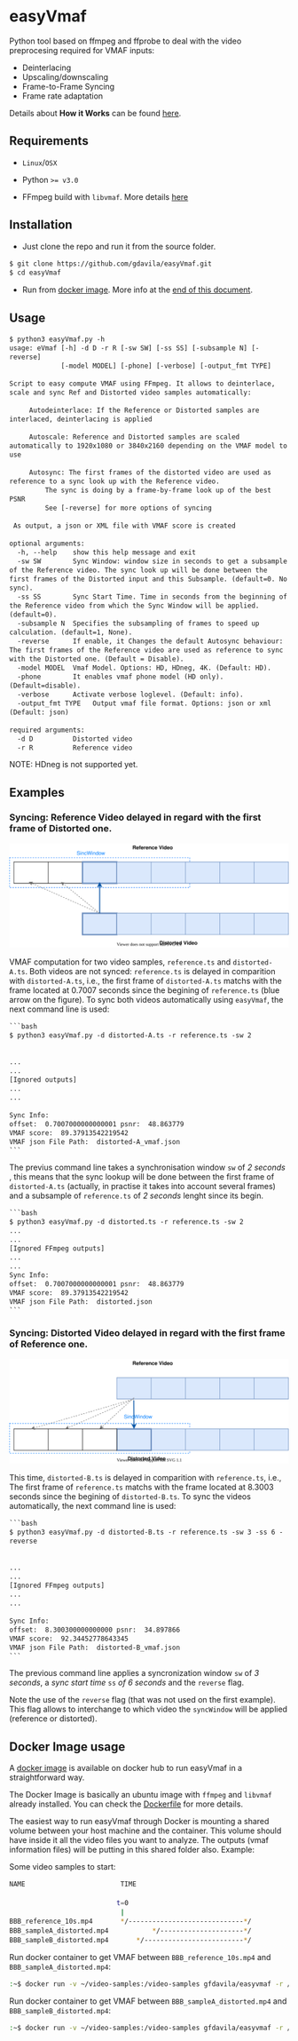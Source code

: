# easyVmaf

Python tool based on ffmpeg and ffprobe to deal with the video preprocesing required for VMAF inputs:
* Deinterlacing
* Upscaling/downscaling
* Frame-to-Frame Syncing
* Frame rate adaptation

Details about **How it Works** can be found [here](https://gdavila.github.io/broadcast/Vmaf/2020-03-05-Vmaf/).

## Requirements

* `Linux`/`OSX`

* Python `>= v3.0`

* FFmpeg build with `libvmaf`. More details [here](http://underpop.online.fr/f/ffmpeg/help/libvmaf.htm.gz)

## Installation

* Just clone the repo and run it from the source folder.

```bash
$ git clone https://github.com/gdavila/easyVmaf.git
$ cd easyVmaf
```

* Run from [docker image](https://hub.docker.com/repository/docker/gfdavila/easyvmaf). More info at the [end of this document](#Docker-Image-usage).

## Usage

```console
$ python3 easyVmaf.py -h
usage: eVmaf [-h] -d D -r R [-sw SW] [-ss SS] [-subsample N] [-reverse]
             [-model MODEL] [-phone] [-verbose] [-output_fmt TYPE]

Script to easy compute VMAF using FFmpeg. It allows to deinterlace, scale and sync Ref and Distorted video samples automatically:             

 	 Autodeinterlace: If the Reference or Distorted samples are interlaced, deinterlacing is applied            

 	 Autoscale: Reference and Distorted samples are scaled automatically to 1920x1080 or 3840x2160 depending on the VMAF model to use            

 	 Autosync: The first frames of the distorted video are used as reference to a sync look up with the Reference video.             
 	 	 The sync is doing by a frame-by-frame look up of the best PSNR            
 	 	 See [-reverse] for more options of syncing            

 As output, a json or XML file with VMAF score is created

optional arguments:
  -h, --help    show this help message and exit
  -sw SW        Sync Window: window size in seconds to get a subsample of the Reference video. The sync look up will be done between the first frames of the Distorted input and this Subsample. (default=0. No sync).
  -ss SS        Sync Start Time. Time in seconds from the beginning of the Reference video from which the Sync Window will be applied. (default=0).
  -subsample N  Specifies the subsampling of frames to speed up calculation. (default=1, None).
  -reverse      If enable, it Changes the default Autosync behaviour: The first frames of the Reference video are used as reference to sync with the Distorted one. (Default = Disable).
  -model MODEL  Vmaf Model. Options: HD, HDneg, 4K. (Default: HD).
  -phone        It enables vmaf phone model (HD only). (Default=disable).
  -verbose      Activate verbose loglevel. (Default: info).
  -output_fmt TYPE   Output vmaf file format. Options: json or xml (Default: json)

required arguments:
  -d D          Distorted video
  -r R          Reference video 
```
NOTE: HDneg is not supported yet. 

## Examples

### Syncing: Reference Video delayed in regard with the first frame of Distorted one.

![](readme/easyVmaf1.svg)

VMAF computation for two video samples, `reference.ts` and `distorted-A.ts`. Both videos are not synced: `reference.ts` is delayed in comparition with `distorted-A.ts`, i.e.,  the first frame of `distorted-A.ts` matchs with the frame located at 0.7007 seconds since the begining of `reference.ts` (blue arrow on the figure). To sync both videos automatically using `easyVmaf`, the next command line is used:

    ```bash
    $ python3 easyVmaf.py -d distorted-A.ts -r reference.ts -sw 2


    ...
    ...
    [Ignored outputs]
    ...
    ...

    Sync Info:
    offset:  0.7007000000000001 psnr:  48.863779
    VMAF score:  89.37913542219542
    VMAF json File Path:  distorted-A_vmaf.json
    ```

The previus command line takes a synchronisation window `sw` of *2 seconds* , this means that the sync lookup will be done between the first frame of `distorted-A.ts` (actually, in practise it takes into account several frames) and a subsample of `reference.ts` of *2 seconds* lenght since its begin.

    ```bash
    $ python3 easyVmaf.py -d distorted.ts -r reference.ts -sw 2
    ...
    ...
    [Ignored FFmpeg outputs]
    ...
    ...
    Sync Info:
    offset:  0.7007000000000001 psnr:  48.863779
    VMAF score:  89.37913542219542
    VMAF json File Path:  distorted.json
    ```

### Syncing: Distorted Video delayed in regard with the first frame of Reference one.
![](readme/easyVmaf2.svg)

This time,  `distorted-B.ts` is delayed in comparition with `reference.ts`, i.e.,  The first frame of `reference.ts` matchs with the frame located at 8.3003 seconds since the begining of `distorted-B.ts`. To sync the videos automatically, the next command line is used:

    ```bash
    $ python3 easyVmaf.py -d distorted-B.ts -r reference.ts -sw 3 -ss 6 -reverse


    ...
    ...
    [Ignored FFmpeg outputs]
    ...
    ...

    Sync Info:
    offset:  8.300300000000000 psnr:  34.897866
    VMAF score:  92.34452778643345
    VMAF json File Path:  distorted-B_vmaf.json
    ```

 The previous command line applies a syncronization window `sw` of *3 seconds*,  a *sync start time* `ss` *of 6 seconds* and the `reverse` flag.  
 
Note the use of the  `reverse`  flag (that was not used on the first example). This flag allows to interchange to which video the `syncWindow` will be applied (reference or distorted).



## Docker Image usage

A [docker image](https://hub.docker.com/repository/docker/gfdavila/easyvmaf) is available on docker hub to run easyVmaf in a straightforward way.

The Docker Image is basically an ubuntu image with `ffmpeg` and `libvmaf` already installed. You can check the [Dockerfile](https://hub.docker.com/r/gfdavila/easyvmaf/dockerfile) for more details.

The easiest way to run easyVmaf through Docker is mounting a shared volume between your host machine and the container. This volume should have inside it all the video files you want to analyze. The outputs (vmaf information files) will be putting in this shared folder also. Example:

Some video samples to start:

```bash
NAME                        TIME

                           t=0
                            |
BBB_reference_10s.mp4       */-----------------------------*/
BBB_sampleA_distorted.mp4           */---------------------*/
BBB_sampleB_distorted.mp4       */-------------------------*/

```

Run docker container to get VMAF between `BBB_reference_10s.mp4` and `BBB_sampleA_distorted.mp4`:

```bash
:~$ docker run -v ~/video-samples:/video-samples gfdavila/easyvmaf -r /video-samples/BBB_reference_10s.mp4 -d /video-samples/BBB_sampleA_distorted.mp4 -sw 1 -ss 1
```

Run docker container to get VMAF between `BBB_sampleA_distorted.mp4` and `BBB_sampleB_distorted.mp4`:

```bash
:~$ docker run -v ~/video-samples:/video-samples gfdavila/easyvmaf -r /video-samples/BBB_sampleA_distorted.mp4 -d /video-samples/BBB_sampleB_distorted.mp4 -sw 2 -ss 0 -reverse
```
